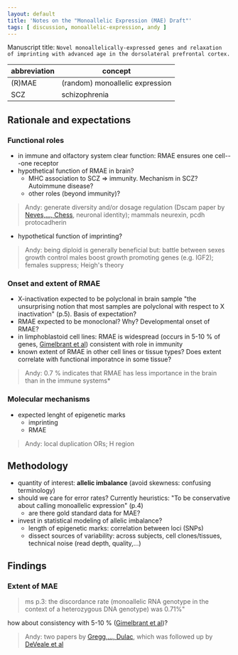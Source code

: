 ```yaml
---
layout: default
title: 'Notes on the "Monoallelic Expression (MAE) Draft"'
tags: [ discussion, monoallelic-expression, andy ]
---
```


Manuscript title: `Novel monoallelically-expressed genes and relaxation of imprinting with advanced age in the dorsolateral prefrontal cortex.`

| abbreviation | concept |
| ------------- | ------------- |
| (R)MAE | (random) monoallelic expression |
| SCZ | schizophrenia |

## Rationale and expectations

### Functional roles
* in immune and olfactory system clear function: RMAE ensures one cell---one receptor
* hypothetical function of RMAE in brain?
    * MHC association to SCZ => immunity. Mechanism in SCZ?  Autoimmune disease?
    * other roles (beyond immunity)?

> Andy: generate diversity and/or dosage regulation (Dscam paper by [Neves,..., Chess], neuronal identity); mammals neurexin, pcdh protocadherin

* hypothetical function of imprinting?

> Andy: being diploid is generally beneficial but: battle between sexes growth control males boost growth promoting genes (e.g. IGF2); females suppress; Heigh's theory

### Onset and extent of RMAE
* X-inactivation expected to be polyclonal in brain sample
"the unsurprising notion that most samples are polyclonal with respect to X inactivation" (p.5).  Basis of expectation?
* RMAE expected to be monoclonal?  Why?  Developmental onset of RMAE?
* in limphoblastoid cell lines: RMAE is widespread (occurs in 5-10 % of genes, [Gimelbrant et al]) consistent with role in immunity
* known extent of RMAE in other cell lines or tissue types?  Does extent correlate with functional imporatnce in some tissue?

> Andy: 0.7 % indicates that RMAE has less importance in the brain than in the immune systems*

### Molecular mechanisms

* expected lenght of epigenetic marks
    * imprinting
    * RMAE
> Andy: local duplication ORs; H region

## Methodology

* quantity of interest: **allelic imbalance** (avoid skewness: confusing terminology)
* should we care for error rates? Currently heuristics: "To be conservative about calling monoallelic expression" (p.4)
    * are there gold standard data for MAE?
* invest in statistical modeling of allelic imbalance?
    * length of epigenetic marks: correlation between loci (SNPs)
    * dissect sources of variability: across subjects, cell clones/tissues, technical noise (read depth, quality,...)

## Findings

### Extent of MAE

> ms p.3: the discordance rate (monoallelic RNA genotype in the context of a heterozygous DNA genotype) was 0.71%"

how about consistency with 5-10 % ([Gimelbrant et al])?

> Andy: two papers by [Gregg,..., Dulac], which was followed up by [DeVeale et al]

[DeVeale et al]: http://journals.plos.org/plosgenetics/article?id=10.1371/journal.pgen.1002600
[Gregg,..., Dulac]: http://classic.sciencemag.org/content/329/5992/682.long
[Neves,..., Chess]: http://dx.doi.org/10.1038/ng1299
[Gimelbrant et al]: http://classic.sciencemag.org/content/318/5853/1136.long
<!-- MathJax scripts -->
<script type="text/javascript" src="https://cdn.mathjax.org/mathjax/latest/MathJax.js?config=TeX-AMS-MML_HTMLorMML"></script>
